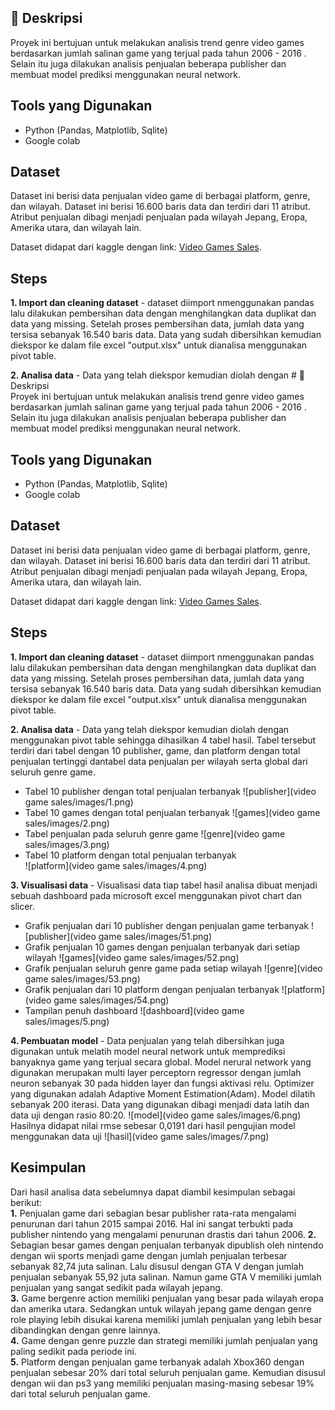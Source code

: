 ## 📌 Deskripsi  
Proyek ini bertujuan untuk melakukan analisis trend genre video games berdasarkan jumlah salinan game yang terjual pada tahun 2006 - 2016 . Selain itu juga dilakukan analisis penjualan beberapa publisher dan membuat model prediksi menggunakan neural network.  

## Tools yang Digunakan  
- Python (Pandas, Matplotlib, Sqlite)  
- Google colab

## Dataset  
Dataset ini berisi data penjualan video game di berbagai platform, genre, dan wilayah. Dataset ini berisi 16.600 baris data dan terdiri dari 11 atribut. Atribut penjualan dibagi menjadi penjualan pada wilayah Jepang, Eropa, Amerika utara, dan wilayah lain. 

Dataset didapat dari kaggle dengan link: [Video Games Sales](https://www.kaggle.com/datasets/anandshaw2001/video-game-sales/data).  

## Steps
**1. Import dan cleaning dataset** -  dataset diimport nmenggunakan pandas lalu dilakukan pembersihan data dengan menghilangkan data duplikat dan data yang missing. Setelah proses pembersihan data, jumlah data yang tersisa sebanyak 16.540 baris data. Data yang sudah dibersihkan kemudian diekspor ke dalam file excel "output.xlsx" untuk dianalisa menggunakan pivot table.

**2. Analisa data** -  Data yang telah diekspor kemudian diolah dengan # 📌 Deskripsi  
Proyek ini bertujuan untuk melakukan analisis trend genre video games berdasarkan jumlah salinan game yang terjual pada tahun 2006 - 2016 . Selain itu juga dilakukan analisis penjualan beberapa publisher dan membuat model prediksi menggunakan neural network.  

## Tools yang Digunakan  
- Python (Pandas, Matplotlib, Sqlite)  
- Google colab

## Dataset  
Dataset ini berisi data penjualan video game di berbagai platform, genre, dan wilayah. Dataset ini berisi 16.600 baris data dan terdiri dari 11 atribut. Atribut penjualan dibagi menjadi penjualan pada wilayah Jepang, Eropa, Amerika utara, dan wilayah lain. 

Dataset didapat dari kaggle dengan link: [Video Games Sales](https://www.kaggle.com/datasets/anandshaw2001/video-game-sales/data).  

## Steps
**1. Import dan cleaning dataset** -  dataset diimport nmenggunakan pandas lalu dilakukan pembersihan data dengan menghilangkan data duplikat dan data yang missing. Setelah proses pembersihan data, jumlah data yang tersisa sebanyak 16.540 baris data. Data yang sudah dibersihkan kemudian diekspor ke dalam file excel "output.xlsx" untuk dianalisa menggunakan pivot table.

**2. Analisa data** -  Data yang telah diekspor kemudian diolah dengan menggunakan pivot table sehingga dihasilkan 4 tabel hasil. Tabel tersebut terdiri dari tabel dengan 10 publisher, game, dan platform dengan total penjualan tertinggi dantabel data penjualan per wilayah serta global dari seluruh genre game.
* Tabel 10 publisher dengan total penjualan terbanyak
![publisher](video game sales/images/1.png)
* Tabel 10 games dengan total penjualan terbanyak 
![games](video game sales/images/2.png)
* Tabel penjualan pada seluruh genre game
![genre](video game sales/images/3.png)
* Tabel 10 platform dengan total penjualan terbanyak  
![platform](video game sales/images/4.png)

**3. Visualisasi data** - Visualisasi data tiap tabel hasil analisa dibuat menjadi sebuah dashboard pada microsoft excel menggunakan pivot chart dan slicer.
* Grafik penjualan dari 10 publisher dengan penjualan game terbanyak
![publisher](video game sales/images/51.png)
* Grafik penjualan 10 games dengan penjualan terbanyak dari setiap wilayah
![games](video game sales/images/52.png)
* Grafik penjualan seluruh genre game pada setiap wilayah
![genre](video game sales/images/53.png)
* Grafik penjualan dari 10 platform dengan penjualan terbanyak
![platform](video game sales/images/54.png)
* Tampilan penuh dashboard
![dashboard](video game sales/images/5.png)

**4. Pembuatan model** - Data penjualan yang telah dibersihkan juga digunakan untuk melatih model neural network untuk memprediksi banyaknya game yang terjual secara global. Model nerural network yang digunakan merupakan multi layer perceptorn regressor dengan jumlah neuron sebanyak 30 pada hidden layer dan fungsi aktivasi relu. Optimizer yang digunakan adalah Adaptive Moment Estimation(Adam). Model dilatih sebanyak 200 iterasi. Data yang digunakan dibagi menjadi data latih dan data uji dengan rasio 80:20. 
![model](video game sales/images/6.png)
Hasilnya didapat nilai rmse sebesar 0,0191 dari hasil pengujian model menggunakan data uji
![hasil](video game sales/images/7.png)

## Kesimpulan  
Dari hasil analisa data sebelumnya dapat diambil kesimpulan sebagai berikut:  
**1.** Penjualan game dari sebagian besar publisher rata-rata mengalami penurunan dari tahun 2015 sampai 2016. Hal ini sangat terbukti pada publisher nintendo yang mengalami penurunan drastis dari tahun 2006.
**2.** Sebagian besar games dengan penjualan terbanyak dipublish oleh nintendo dengan wii sports menjadi game dengan jumlah penjualan terbesar sebanyak 82,74 juta salinan. Lalu disusul dengan GTA V dengan jumlah penjualan sebanyak 55,92 juta salinan. Namun game GTA V memiliki jumlah penjualan yang sangat sedikit pada wilayah jepang.   
**3.** Game bergenre action memiliki penjualan yang besar pada wilayah eropa dan amerika utara. Sedangkan untuk wilayah jepang game dengan genre role playing lebih disukai karena memiliki jumlah penjualan yang lebih besar dibandingkan dengan genre lainnya.   
**4.** Game dengan genre puzzle dan strategi memiliki jumlah penjualan yang paling sedikit pada periode ini.  
**5.** Platform dengan penjualan game terbanyak adalah Xbox360 dengan penjualan sebesar 20% dari total seluruh penjualan game. Kemudian disusul dengan wii dan ps3 yang memiliki penjualan masing-masing sebesar 19% dari total seluruh penjualan game.